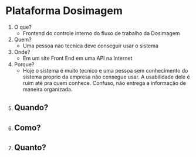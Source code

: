 # Plataforma Dosimagem

1. O que?
    - Frontend do controle interno do fluxo de trabalho da Dosimagem
2. Quem? 
    - Uma pessoa nao tecnica deve conseguir usar o sistema 
3. Onde?
    - Em um site Front End em uma API na Internet
4. Porque?
    - Hoje o sistema é muito tecnico e uma pessoa sem conhecimento do sistema proprio da empresa não censegue usar. A usabilidade dele é ruim até pra quem conhece. Confuso, não entrega a informação de maneira organizada.
5. Quando?
    - 
6. Como?
    - 
7. Quanto?
   - 
